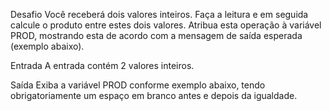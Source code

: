 Desafio
Você receberá dois valores inteiros. Faça a leitura e em seguida calcule o produto entre estes dois valores. Atribua esta operação à variável PROD, mostrando esta de acordo com a mensagem de saída esperada (exemplo abaixo).   

Entrada
A entrada contém 2 valores inteiros.

Saída
Exiba a variável PROD conforme exemplo abaixo, tendo obrigatoriamente um espaço em branco antes e depois da igualdade.

